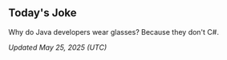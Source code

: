 ## Today's Joke
Why do Java developers wear glasses? Because they don't C#.

*Updated May 25, 2025 (UTC)*

